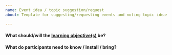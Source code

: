 ```yaml
---
name: Event idea / topic suggestion/request
about: Template for suggesting/requesting events and noting topic ideas.

---
```


<!--
Please add a descripitive title what this event will/should be about and fill out the following details.
If it is specific to a programming language, please add its name to the title.
If covering the same topic in different languages could fill more than 1 hour, please create one issue per language!
-->

#### What should/will the [learning objective(s)](http://teachtogether.tech/en/process/#s:process-objectives) be?


#### What do participants need to know / install / bring?

<!-- In order to be accepted as an event, each suggestion needs to:

- receive 3 or more [positive reactions](https://help.github.com/articles/about-conversations-on-github/#reacting-to-ideas-in-comments)*
- be assigned to someone who will lead the event

then, a PR can be started against the `_posts` folder to include a `YYYY-MM-DD-event-title.markdown` file to actually schedule event.
 -->
